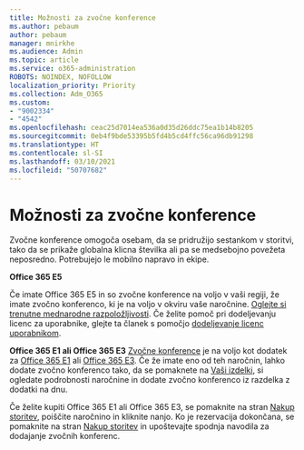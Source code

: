 ```yaml
---
title: Možnosti za zvočne konference
ms.author: pebaum
author: pebaum
manager: mnirkhe
ms.audience: Admin
ms.topic: article
ms.service: o365-administration
ROBOTS: NOINDEX, NOFOLLOW
localization_priority: Priority
ms.collection: Adm_O365
ms.custom:
- "9002334"
- "4542"
ms.openlocfilehash: ceac25d7014ea536a0d35d26ddc75ea1b14b8205
ms.sourcegitcommit: 0eb4f9bde53395b5fd4b5cd4ffc56ca96db91298
ms.translationtype: HT
ms.contentlocale: sl-SI
ms.lasthandoff: 03/10/2021
ms.locfileid: "50707682"
---
```

# <a name="options-for-audio-conferencing"></a>Možnosti za zvočne konference

Zvočne konference omogoča osebam, da se pridružijo sestankom v storitvi, tako da se prikaže globalna klicna številka ali pa se medsebojno povežeta neposredno. Potrebujejo le mobilno napravo in ekipe.

**Office 365 E5**

Če imate Office 365 E5 in so zvočne konference na voljo v vaši regiji, že imate zvočno konferenco, ki je na voljo v okviru vaše naročnine. [Oglejte si trenutne mednarodne razpoložljivosti](https://go.microsoft.com/fwlink/p/?LinkID=839556). Če želite pomoč pri dodeljevanju licenc za uporabnike, glejte ta članek s pomočjo [dodeljevanje licenc uporabnikom](https://docs.microsoft.com/microsoft-365/admin/manage/assign-licenses-to-users).

**Office 365 E1 ali Office 365 E3**
[Zvočne konference](https://docs.microsoft.com/microsoftteams/audio-conferencing-in-office-365) je na voljo kot dodatek za [Office 365 E1](https://www.microsoft.com/microsoft-365/business/office-365-enterprise-e1-business-software) ali [Office 365 E3](https://www.microsoft.com/microsoft-365/business/office-365-enterprise-e3-business-software).  Če že imate eno od teh naročnin, lahko dodate zvočno konferenco tako, da se pomaknete na [Vaši izdelki](https://go.microsoft.com/fwlink/p/?linkid=842054), si ogledate podrobnosti naročnine in dodate zvočno konferenco iz razdelka z dodatki na dnu.

Če želite kupiti Office 365 E1 ali Office 365 E3, se pomaknite na stran [Nakup storitev](https://go.microsoft.com/fwlink/p/?linkid=868433), poiščite naročnino in kliknite nanjo.  Ko je rezervacija dokončana, se pomaknite na stran [Nakup storitev](https://go.microsoft.com/fwlink/p/?linkid=868433) in upoštevajte spodnja navodila za dodajanje zvočnih konferenc.
